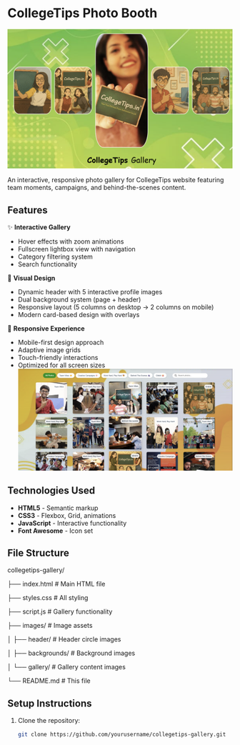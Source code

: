 # CollegeTips Photo Booth

![CollegeTips Gallery Preview](./images/preview.png)

An interactive, responsive photo gallery for CollegeTips website featuring team moments, campaigns, and behind-the-scenes content.

## Features

✨ **Interactive Gallery**
- Hover effects with zoom animations
- Fullscreen lightbox view with navigation
- Category filtering system
- Search functionality

🎨 **Visual Design**
- Dynamic header with 5 interactive profile images
- Dual background system (page + header)
- Responsive layout (5 columns on desktop → 2 columns on mobile)
- Modern card-based design with overlays

📱 **Responsive Experience**
- Mobile-first design approach
- Adaptive image grids
- Touch-friendly interactions
- Optimized for all screen sizes
![CollegeTips Gallery Photos](./images/photo.png)

## Technologies Used

- **HTML5** - Semantic markup
- **CSS3** - Flexbox, Grid, animations
- **JavaScript** - Interactive functionality
- **Font Awesome** - Icon set

## File Structure

collegetips-gallery/

├── index.html # Main HTML file

├── styles.css # All styling

├── script.js # Gallery functionality

├── images/ # Image assets

│ ├── header/ # Header circle images

│ ├── backgrounds/ # Background images

│ └── gallery/ # Gallery content images

└── README.md # This file


## Setup Instructions

1. Clone the repository:
   ```bash
   git clone https://github.com/yourusername/collegetips-gallery.git

